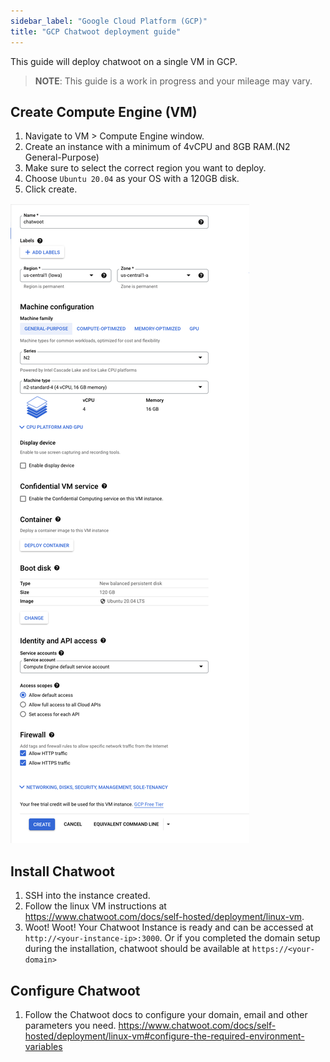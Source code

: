 ```yaml
---
sidebar_label: "Google Cloud Platform (GCP)"
title: "GCP Chatwoot deployment guide"
---
```


This guide will deploy chatwoot on a single VM in GCP.

> **NOTE**: This guide is a work in progress and your mileage may vary.

## Create Compute Engine (VM)

1. Navigate to VM > Compute Engine window. 
2. Create an instance with a minimum of 4vCPU and 8GB RAM.(N2 General-Purpose)
3. Make sure to select the correct region you want to deploy.
4. Choose `Ubuntu 20.04` as your OS with a 120GB disk.
5. Click create.

![gcp-create-compute-engine](./images/gcp.png)

## Install Chatwoot

1. SSH into the instance created.
2. Follow the linux VM instructions at https://www.chatwoot.com/docs/self-hosted/deployment/linux-vm.
3. Woot! Woot! Your Chatwoot Instance is ready and can be accessed at `http://<your-instance-ip>:3000`. Or if you completed the domain setup during the installation, chatwoot should be available at `https://<your-domain>`


## Configure Chatwoot

1. Follow the Chatwoot docs to configure your domain, email and other parameters you need.
https://www.chatwoot.com/docs/self-hosted/deployment/linux-vm#configure-the-required-environment-variables
